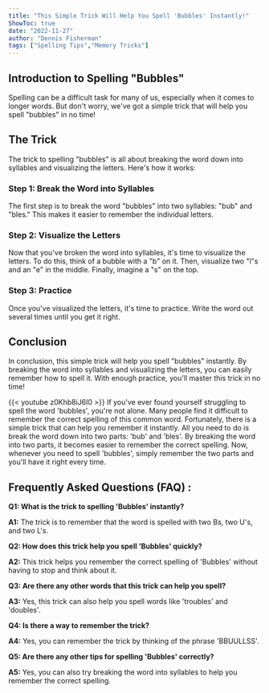 ```yaml
---
title: "This Simple Trick Will Help You Spell 'Bubbles' Instantly!"
ShowToc: true 
date: "2022-11-27"
author: "Dennis Fisherman" 
tags: ["Spelling Tips","Memory Tricks"]
---
```

## Introduction to Spelling "Bubbles"

Spelling can be a difficult task for many of us, especially when it comes to longer words. But don't worry, we've got a simple trick that will help you spell "bubbles" in no time!

## The Trick

The trick to spelling "bubbles" is all about breaking the word down into syllables and visualizing the letters. Here's how it works: 

### Step 1: Break the Word into Syllables

The first step is to break the word "bubbles" into two syllables: "bub" and "bles." This makes it easier to remember the individual letters.

### Step 2: Visualize the Letters

Now that you've broken the word into syllables, it's time to visualize the letters. To do this, think of a bubble with a "b" on it. Then, visualize two "l"s and an "e" in the middle. Finally, imagine a "s" on the top. 

### Step 3: Practice

Once you've visualized the letters, it's time to practice. Write the word out several times until you get it right. 

## Conclusion

In conclusion, this simple trick will help you spell "bubbles" instantly. By breaking the word into syllables and visualizing the letters, you can easily remember how to spell it. With enough practice, you'll master this trick in no time!

{{< youtube z0Khb8iJ6I0 >}} 
If you've ever found yourself struggling to spell the word 'bubbles', you're not alone. Many people find it difficult to remember the correct spelling of this common word. Fortunately, there is a simple trick that can help you remember it instantly. All you need to do is break the word down into two parts: 'bub' and 'bles'. By breaking the word into two parts, it becomes easier to remember the correct spelling. Now, whenever you need to spell 'bubbles', simply remember the two parts and you'll have it right every time.

## Frequently Asked Questions (FAQ) :
**Q1: What is the trick to spelling 'Bubbles' instantly?**

**A1:** The trick is to remember that the word is spelled with two Bs, two U's, and two L's. 

**Q2: How does this trick help you spell 'Bubbles' quickly?**

**A2:** This trick helps you remember the correct spelling of 'Bubbles' without having to stop and think about it. 

**Q3: Are there any other words that this trick can help you spell?**

**A3:** Yes, this trick can also help you spell words like 'troubles' and 'doubles'. 

**Q4: Is there a way to remember the trick?**

**A4:** Yes, you can remember the trick by thinking of the phrase 'BBUULLSS'. 

**Q5: Are there any other tips for spelling 'Bubbles' correctly?**

**A5:** Yes, you can also try breaking the word into syllables to help you remember the correct spelling.





